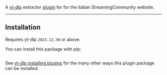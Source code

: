 A [yt-dlp](https://github.com/yt-dlp/yt-dlp) extractor [plugin](https://github.com/yt-dlp/yt-dlp#plugins) for for the italian StreamingCommunity website.

---

## Installation

Requires yt-dlp `2023.12.30` or above.

You can install this package with pip:
```

```

See [yt-dlp installing plugins](https://github.com/yt-dlp/yt-dlp#installing-plugins) for the many other ways this plugin package can be installed.
